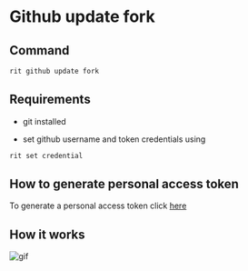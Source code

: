 # Github update fork

## Command

```bash
rit github update fork
```

## Requirements

- git installed

- set github username and token credentials using

```bash
rit set credential
```

## How to generate personal access token

To generate a personal access token click [here](https://github.com/settings/tokens)

## How it works

![gif](https://media.giphy.com/media/U5bfisA8omNg52kEG1/giphy.gif)
